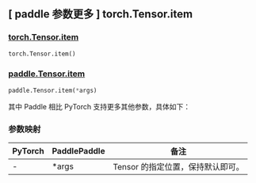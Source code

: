 ## [ paddle 参数更多 ] torch.Tensor.item

### [torch.Tensor.item](https://pytorch.org/docs/stable/generated/torch.Tensor.item.html#torch-tensor-item)

```python
torch.Tensor.item()
```

### [paddle.Tensor.item](https://www.paddlepaddle.org.cn/documentation/docs/zh/develop/api/paddle/Tensor_cn.html#item-args)

```python
paddle.Tensor.item(*args)
```

其中 Paddle 相比 PyTorch 支持更多其他参数，具体如下：


### 参数映射

| PyTorch       | PaddlePaddle | 备注                                                   |
| ------------- | ------------ | ------------------------------------------------------ |
| -         | *args            | Tensor 的指定位置，保持默认即可。|
